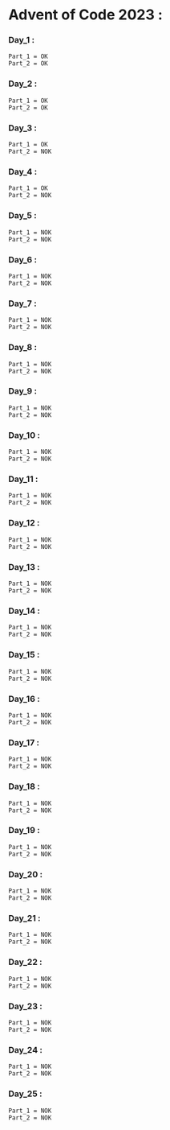 # Advent of Code 2023 :  #

### Day_1 :

    Part_1 = OK
    Part_2 = OK

### Day_2 :

    Part_1 = OK
    Part_2 = OK
### Day_3 :

    Part_1 = OK
    Part_2 = NOK
### Day_4 :

    Part_1 = OK
    Part_2 = NOK
### Day_5 :

    Part_1 = NOK
    Part_2 = NOK
### Day_6 :

    Part_1 = NOK
    Part_2 = NOK
### Day_7 :

    Part_1 = NOK
    Part_2 = NOK
### Day_8 :

    Part_1 = NOK
    Part_2 = NOK
### Day_9 :

    Part_1 = NOK
    Part_2 = NOK
### Day_10 :

    Part_1 = NOK
    Part_2 = NOK
### Day_11 :

    Part_1 = NOK
    Part_2 = NOK
### Day_12 :

    Part_1 = NOK
    Part_2 = NOK
### Day_13 :

    Part_1 = NOK
    Part_2 = NOK
### Day_14 :

    Part_1 = NOK
    Part_2 = NOK
### Day_15 :

    Part_1 = NOK
    Part_2 = NOK
### Day_16 :

    Part_1 = NOK
    Part_2 = NOK
### Day_17 :

    Part_1 = NOK
    Part_2 = NOK
### Day_18 :

    Part_1 = NOK
    Part_2 = NOK
### Day_19 :

    Part_1 = NOK
    Part_2 = NOK
### Day_20 :

    Part_1 = NOK
    Part_2 = NOK
### Day_21 :

    Part_1 = NOK
    Part_2 = NOK
### Day_22 :

    Part_1 = NOK
    Part_2 = NOK
### Day_23 :

    Part_1 = NOK
    Part_2 = NOK
### Day_24 :

    Part_1 = NOK
    Part_2 = NOK
### Day_25 :

    Part_1 = NOK
    Part_2 = NOK